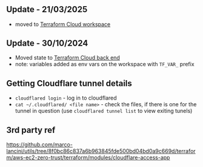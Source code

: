 #

## Update - 21/03/2025

- moved to [Terraform Cloud workspace](https://app.terraform.io/app/homelab-fsemti/workspaces/tf-cloudflare)

## Update - 30/10/2024

- Moved state to [Terraform Cloud back end](https://app.terraform.io/app/homelab-fsemti/workspaces/homelab-fsemti)
- note: variables added as env vars on the workspace with `TF_VAR_` prefix

## Getting Cloudflare tunnel details

- `cloudflared login` - log in to cloudflared
- `cat ~/.cloudflared/ <file name>` - check the files, if there is one for the tunnel in question (use `cloudflared tunnel list` to view exiting tunels)

## 3rd party ref

https://github.com/marco-lancini/utils/tree/8f0bc86c837a6b963845fde500bd04bd0a9c669d/terraform/aws-ec2-zero-trust/terraform/modules/cloudflare-access-app
